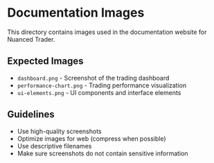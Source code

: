 # Documentation Images

This directory contains images used in the documentation website for Nuanced Trader.

## Expected Images

- `dashboard.png` - Screenshot of the trading dashboard
- `performance-chart.png` - Trading performance visualization
- `ui-elements.png` - UI components and interface elements

## Guidelines

- Use high-quality screenshots
- Optimize images for web (compress when possible)
- Use descriptive filenames
- Make sure screenshots do not contain sensitive information 